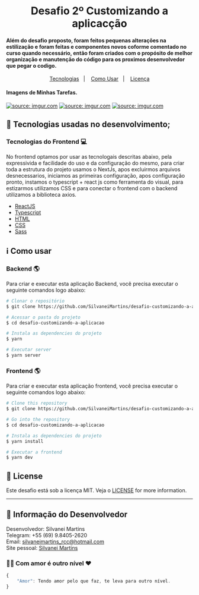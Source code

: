 <h1 align="center">
    Desafio 2º Customizando a aplicacção 
</h1>

<h4 align="left">
  Além do desafio proposto, foram feitos pequenas alterações na estilização e foram feitas e componentes novos coforme comentado no curso quando necessário, então foram criados com o propósito de melhor organização e manutenção do código para os proximos desenvolvedor que pegar o codigo.
</h4>

<p align="center">
  <a href="#rocket-tecnologias">Tecnologias</a>&nbsp;&nbsp;&nbsp;|&nbsp;&nbsp;&nbsp;
  <a href="#information_source-como-usar">Como Usar</a>&nbsp;&nbsp;&nbsp;|&nbsp;&nbsp;&nbsp;
  <a href="#memo-license">Licença</a>
</p>

<h4 align="left">
  Imagens de Minhas Tarefas.
</h4>

<a href="https://imgur.com/CZRJ4MA"><img src="https://i.imgur.com/CZRJ4MA.png" title="source: imgur.com" /></a>
<a href="https://imgur.com/gY132se"><img src="https://i.imgur.com/gY132se.png" title="source: imgur.com" /></a>
<a href="https://imgur.com/MHy8C2s"><img src="https://i.imgur.com/MHy8C2s.png" title="source: imgur.com" /></a>


## :rocket: Tecnologias usadas no desenvolvimento;

### Tecnologias do Frontend :computer:
No frontend optamos por usar as tecnologais descritas abaixo, pela expressivida e facilidade do uso e da configuração do mesmo, para criar toda a estrutura do projeto usamos o NextJs, apos excluirmos arquivos desnecessarios, iniciamos as primeiras configuração, apos configuração pronto, instamos o typescript + react js como ferramenta do visual, para estizarmos utilizamos CSS e para conectar o frontend com o backend utilizamos a biblioteca axios.

-  [ReactJS](https://reactjs.org/)
-  [Typescript](https://www.typescriptlang.org/)
-  [HTML](https://developer.mozilla.org/pt-BR/docs/Web/HTML)
-  [CSS](https://developer.mozilla.org/pt-BR/docs/Web/CSS/)
-  [Sass](https://sass-lang.com/)

## :information_source: Como usar

### Backend :earth_americas:
Para criar e executar esta aplicação Backend, você precisa executar o seguinte comandos logo abaixo:

```bash
# Clonar o repositório
$ git clone https://github.com/SilvaneiMartins/desafio-customizando-a-aplicacao

# Acessar o pasta do projeto
$ cd desafio-customizando-a-aplicacao

# Instala as dependencies do projeto
$ yarn

# Executar server
$ yarn server
```

### Frontend :earth_americas:
Para criar e executar esta aplicação frontend, você precisa executar o seguinte comandos logo abaixo:

```bash
# Clone this repository
$ git clone https://github.com/SilvaneiMartins/desafio-customizando-a-aplicacao

# Go into the repository
$ cd desafio-customizando-a-aplicacao

# Instala as dependencies do projeto
$ yarn install

# Executar a frontend
$ yarn dev
```

## :memo: License
Este desafio está sob a licença MIT. Veja o [LICENSE](https://github.com/SilvaneiMartins/desafio-conceito-react-js/blob/master/LICENSE) for more information.

---

## 👩 Informação do Desenvolvedor
Desenvolvedor: Silvanei Martins<br>
Telegram: +55 (69) 9.8405-2620 <br>
Email: silvaneimartins_rcc@hotmail.com<br>
Site pessoal: <a href="https://silvaneimartins.com.br/">Silvanei Martins</a><br>

### 🤜🤛 Com amor é outro nível ❤
```js
{
    "Amor": Tendo amor pelo que faz, te leva para outro nível.
}
```

